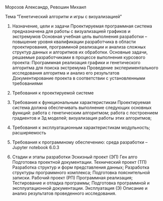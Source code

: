 Морозов Александр, Ревошин Михаил


Тема ”Генетический алгоритм и игры с визуализацией”
1.    Назначение, цели и задачи
Проектируемая программная система предназначена для работы с визуализацией графиков и экстремумов
Основная учебная цель выполнения разработки – повышение уровня квалификации разработчика в области проектирования, программной реализации и анализа сложных структур данных и алгоритмов их обработки.
Основные задачи, решаемые разработчиками в процессе выполнения курсового проекта:
Программная реализация графики и генетического алгоритма для поиска экстремума
Проведение экспериментального исследования алгоритма и анализ его результатов
Документирование проекта в соответствии с установленными требованиями
2. Требования к проектируемой системе
1. Требования к функциональным характеристикам
Проектируемая система должна обеспечивать выполнение следующих основных функций:
работа с генетическим алгоритмом;
работа с построением градиентов и 3д моделей;
визуализация работы этих алгоритмов;
2.  Требования к эксплуатационным характеристикам
модульность;
расширяемость

3.  Требования к программному обеспечению:
среда разработки – Jupyter  notebook 6.0.3
3. Стадии и этапы разработки
Эскизный проект (ЭП)
Ген алго
Подготовка проектной документации.
Технический проект (ТП)
Разработка структур и форм представления данных;
Разработка структуры программного комплекса;
Подготовка пояснительной записки.
Рабочий проект (РП)
Программная реализация;
Тестирование и отладка программы;
Подготовка программной и эксплуатационной документации.
Эксплуатация (Э)
Описание и анализ результатов проведенного исследования.



